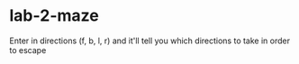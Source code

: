 # lab-2-maze
Enter in directions (f, b, l, r) and it'll tell you which directions to take in order to escape
